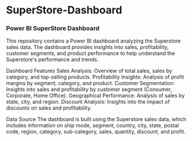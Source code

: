 # SuperStore-Dashboard
### Power BI SuperStore Dashboard
This repository contains a Power BI dashboard analyzing the Superstore sales data. The dashboard provides insights into sales, profitability, customer segments, and product performance to help understand the Superstore's performance and trends.

Dashboard Features
Sales Analysis: Overview of total sales, sales by category, and top-selling products.
Profitability Insights: Analysis of profit margins by segment, category, and product.
Customer Segmentation: Insights into sales and profitability by customer segment (Consumer, Corporate, Home Office).
Geographical Performance: Analysis of sales by state, city, and region. 
Discount Analysis: Insights into the impact of discounts on sales and profitability.

Data Source
The dashboard is built using the Superstore sales data, which includes information on ship mode, segment, country, city, state, postal code, region, category, sub-category, sales, quantity, discount, and profit.


